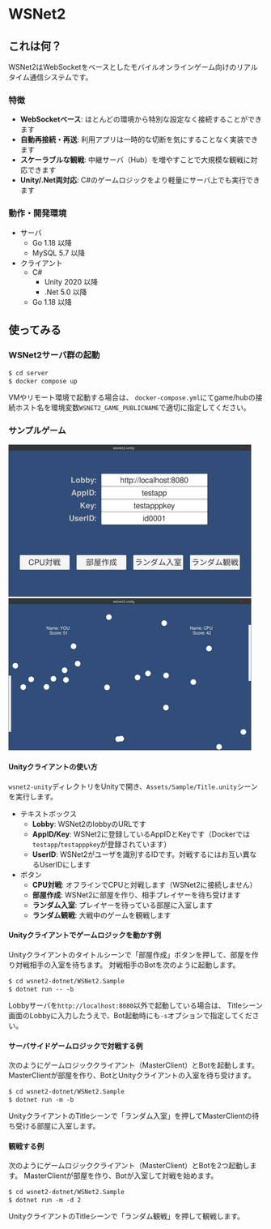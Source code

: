 WSNet2
======

## これは何？

WSNet2はWebSocketをベースとしたモバイルオンラインゲーム向けのリアルタイム通信システムです。

### 特徴

- **WebSocketベース**: ほとんどの環境から特別な設定なく接続することができます
- **自動再接続・再送**: 利用アプリは一時的な切断を気にすることなく実装できます
- **スケーラブルな観戦**: 中継サーバ（Hub）を増やすことで大規模な観戦に対応できます
- **Unity/.Net両対応**: C#のゲームロジックをより軽量にサーバ上でも実行できます

### 動作・開発環境

- サーバ
  - Go 1.18 以降
  - MySQL 5.7 以降
- クライアント
  - C#
    - Unity 2020 以降
    - .Net 5.0 以降
  - Go 1.18 以降

## 使ってみる

### WSNet2サーバ群の起動

```shell
$ cd server
$ docker compose up
```

VMやリモート環境で起動する場合は、
`docker-compose.yml`にてgame/hubの接続ホスト名を環境変数`WSNET2_GAME_PUBLICNAME`で適切に指定してください。

### サンプルゲーム

![Titleシーン](_doc/sample_title_s.png)
![Gameシーン](_doc/sample_game_s.png)

#### Unityクライアントの使い方

`wsnet2-unity`ディレクトリをUnityで開き、`Assets/Sample/Title.unity`シーンを実行します。

- テキストボックス
  - **Lobby**: WSNet2のlobbyのURLです
  - **AppID/Key**: WSNet2に登録しているAppIDとKeyです（Dockerでは`testapp`/`testapppkey`が登録されています）
  - **UserID**: WSNet2がユーザを識別するIDです。対戦するにはお互い異なるUserIDにします
- ボタン
  - **CPU対戦**: オフラインでCPUと対戦します（WSNet2に接続しません）
  - **部屋作成**: WSNet2に部屋を作り、相手プレイヤーを待ち受けます
  - **ランダム入室**: プレイヤーを待っている部屋に入室します
  - **ランダム観戦**: 大戦中のゲームを観戦します

#### Unityクライアントでゲームロジックを動かす例

Unityクライアントのタイトルシーンで「部屋作成」ボタンを押して、部屋を作り対戦相手の入室を待ちます。
対戦相手のBotを次のように起動します。

```shell
$ cd wsnet2-dotnet/WSNet2.Sample
$ dotnet run -- -b
```
Lobbyサーバを`http://localhost:8080`以外で起動している場合は、
Titleシーン画面のLobbyに入力したうえで、Bot起動時にも`-s`オプションで指定してください。

#### サーバサイドゲームロジックで対戦する例

次のようにゲームロジッククライアント（MasterClient）とBotを起動します。
MasterClientが部屋を作り、BotとUnityクライアントの入室を待ち受けます。

```shell
$ cd wsnet2-dotnet/WSNet2.Sample
$ dotnet run -m -b
```

UnityクライアントのTitleシーンで「ランダム入室」を押してMasterClientの待ち受ける部屋に入室します。

#### 観戦する例

次のようにゲームロジッククライアント（MasterClient）とBotを2つ起動します。
MasterClientが部屋を作り、Botが入室して対戦を始めます。

```shell
$ cd wsnet2-dotnet/WSNet2.Sample
$ dotnet run -m -d 2
```

UnityクライアントのTitleシーンで「ランダム観戦」を押して観戦します。


